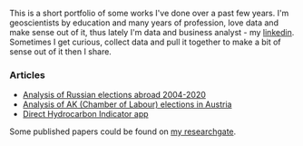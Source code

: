 This is a short portfolio of some works I've done over a past few years. I'm geoscientists by education and many years of profession, love data and make sense out of it, thus lately I'm data and business analyst - my [linkedin](https://www.linkedin.com/in/itishchenko/). Sometimes I get curious, collect data and pull it together to make a bit of sense out of it then I share. 

### Articles
- [Analysis of Russian elections abroad 2004-2020](https://vearlen.github.io/RU_Elections_04-24/)
- [Analysis of AK (Chamber of Labour) elections in Austria](https://vearlen.github.io/ak_wahl/)
- [Direct Hydrocarbon Indicator app](https://dhiapp.com)

Some published papers could be found on [my researchgate](https://www.researchgate.net/profile/Ilya-Tishchenko/research).
